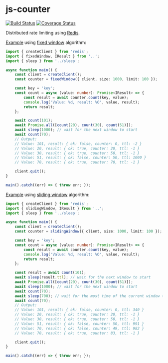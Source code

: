 # js-counter

[![Build Status](https://travis-ci.com/da440dil/js-counter.svg?branch=master)](https://travis-ci.com/da440dil/js-counter)
[![Coverage Status](https://coveralls.io/repos/github/da440dil/js-counter/badge.svg?branch=master)](https://coveralls.io/github/da440dil/js-counter?branch=master)

Distributed rate limiting using [Redis](https://redis.io/).

[Example](./src/examples/fixedWindow.ts) using [fixed window](./src/fixedWindow.ts) algorithm:

```typescript
import { createClient } from 'redis';
import { fixedWindow, IResult } from '..';
import { sleep } from '../sleep';

async function main() {
    const client = createClient();
    const counter = fixedWindow({ client, size: 1000, limit: 100 });

    const key = 'key';
    const count = async (value: number): Promise<IResult> => {
        const result = await counter.count(key, value);
        console.log('Value: %d, result: %O', value, result);
        return result;
    };

    await count(101);
    await Promise.all([count(20), count(30), count(51)]);
    await sleep(1000); // wait for the next window to start
    await count(70);
    // Output:
    // Value: 101, result: { ok: false, counter: 0, ttl: -2 }
    // Value: 20, result: { ok: true, counter: 20, ttl: -1 }
    // Value: 30, result: { ok: true, counter: 50, ttl: -1 }
    // Value: 51, result: { ok: false, counter: 50, ttl: 1000 }
    // Value: 70, result: { ok: true, counter: 70, ttl: -1 }

    client.quit();
}

main().catch((err) => { throw err; });
```

[Example](./src/examples/slidingWindow.ts) using [sliding window](./src/slidingWindow.ts) algorithm:

```typescript
import { createClient } from 'redis';
import { slidingWindow, IResult } from '..';
import { sleep } from '../sleep';

async function main() {
    const client = createClient();
    const counter = slidingWindow({ client, size: 1000, limit: 100 });

    const key = 'key';
    const count = async (value: number): Promise<IResult> => {
        const result = await counter.count(key, value);
        console.log('Value: %d, result: %O', value, result);
        return result;
    };

    const result = await count(101);
    await sleep(result.ttl); // wait for the next window to start
    await Promise.all([count(20), count(30), count(51)]);
    await sleep(1000); // wait for the next window to start
    await count(70);
    await sleep(700); // wait for the most time of the current window to pass
    await count(70);
    // Output:
    // Value: 101, result: { ok: false, counter: 0, ttl: 340 }
    // Value: 20, result: { ok: true, counter: 20, ttl: -1 }
    // Value: 30, result: { ok: true, counter: 50, ttl: -1 }
    // Value: 51, result: { ok: false, counter: 50, ttl: 991 }
    // Value: 70, result: { ok: false, counter: 49, ttl: 982 }
    // Value: 70, result: { ok: true, counter: 83, ttl: -1 }

    client.quit();
}

main().catch((err) => { throw err; });
```
